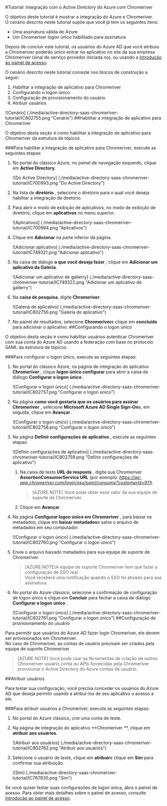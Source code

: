 <properties 
    pageTitle="Tutorial: Integração com o Active Directory do Azure com Chromeriver | Microsoft Azure" 
    description="Saiba como usar Chromeriver com o Azure Active Directory para habilitar o logon único, provisionamento automatizado e muito mais!" 
    services="active-directory" 
    authors="jeevansd"  
    documentationCenter="na" 
    manager="femila"/>
<tags 
    ms.service="active-directory" 
    ms.devlang="na" 
    ms.topic="article" 
    ms.tgt_pltfrm="na" 
    ms.workload="identity" 
    ms.date="09/29/2016" 
    ms.author="jeedes" />


#<a name="tutorial-azure-active-directory-integration-with-chromeriver"></a>Tutorial: Integração com o Active Directory do Azure com Chromeriver

O objetivo deste tutorial é mostrar a integração do Azure e Chromeriver.  
O cenário descrito neste tutorial supõe que você já tem os seguintes itens:

-   Uma assinatura válida do Azure
-   Um Chromeriver logon único habilitado para assinatura

Depois de concluir este tutorial, os usuários do Azure AD que você atribuiu a Chromeriver poderão único entrar no aplicativo no site da sua empresa Chromeriver (sinal do serviço provedor iniciada no), ou usando a [Introdução ao painel de acesso](active-directory-saas-access-panel-introduction.md).

O cenário descrito neste tutorial consiste nos blocos de construção a seguir:

1.  Habilitar a integração de aplicativo para Chromeriver
2.  Configurando o logon único
3.  Configuração de provisionamento do usuário
4.  Atribuir usuários

![Cenário] (./media/active-directory-saas-chromeriver-tutorial/IC802755.png "Cenário")
##<a name="enabling-the-application-integration-for-chromeriver"></a>Habilitar a integração de aplicativo para Chromeriver

O objetivo desta seção é como habilitar a integração de aplicativo para Chromeriver da estrutura de tópicos.

###<a name="to-enable-the-application-integration-for-chromeriver-perform-the-following-steps"></a>Para habilitar a integração de aplicativo para Chromeriver, execute as seguintes etapas:

1.  No portal do clássico Azure, no painel de navegação esquerdo, clique em **Active Directory**.

    ![Do Active Directory] (./media/active-directory-saas-chromeriver-tutorial/IC700993.png "Do Active Directory")

2.  Na lista de **diretório** , selecione o diretório para o qual você deseja habilitar a integração de diretório.

3.  Para abrir o modo de exibição de aplicativos, no modo de exibição de diretório, clique em **aplicativos** no menu superior.

    ![Aplicativos] (./media/active-directory-saas-chromeriver-tutorial/IC700994.png "Aplicativos")

4.  Clique em **Adicionar** na parte inferior da página.

    ![Adicionar aplicativo] (./media/active-directory-saas-chromeriver-tutorial/IC749321.png "Adicionar aplicativo")

5.  Na caixa de diálogo **o que você deseja fazer** , clique em **Adicionar um aplicativo da Galeria**.

    ![Adicionar um aplicativo de gallerry] (./media/active-directory-saas-chromeriver-tutorial/IC749322.png "Adicionar um aplicativo de gallerry")

6.  Na **caixa de pesquisa**, digite **Chromeriver**.

    ![Galeria de aplicativo] (./media/active-directory-saas-chromeriver-tutorial/IC802756.png "Galeria de aplicativo")

7.  No painel de resultados, selecione **Chromeriver**e clique em **concluído** para adicionar o aplicativo.
##<a name="configuring-single-sign-on"></a>Configurando o logon único

O objetivo desta seção é como habilitar usuários autenticar Chromeriver com sua conta do Azure AD usando a federação com base no protocolo SAML da estrutura de tópicos.

###<a name="to-configure-single-sign-on-perform-the-following-steps"></a>Para configurar o logon único, execute as seguintes etapas:

1.  No portal do clássico Azure, na página de integração do aplicativo **Chromeriver** , clique **logon único configurar** para abrir a caixa de diálogo **Configurar o logon único** .

    ![Configurar o logon único] (./media/active-directory-saas-chromeriver-tutorial/IC802757.png "Configurar o logon único")

2.  Na página **como você gostaria que os usuários para assinar Chromeriver** , selecione **Microsoft Azure AD Single Sign-On**e, em seguida, clique em **Avançar**.

    ![Configurar o logon único] (./media/active-directory-saas-chromeriver-tutorial/IC802758.png "Configurar o logon único")

3.  Na página **Definir configurações de aplicativo** , execute as seguintes etapas:

    ![Definir configurações de aplicativo] (./media/active-directory-saas-chromeriver-tutorial/IC802759.png "Definir configurações de aplicativo")

    1.  Na caixa de texto **URL de resposta** , digite sua Chromeriver **AssertionConsumerService URL** (por exemplo: *https://qa-app.chromeriver.com/login/sso/saml/consume?customerId=911*).  

        >[AZURE.NOTE] Você pode obter esse valor da sua equipe de suporte de Chromeriver.

    2.  Clique em **Avançar**

4.  Na página **Configurar logon único em Chromeriver** , para baixar os metadados, clique em **baixar metadados**e salve o arquivo de metadados em seu computador.

    ![Configurar o logon único] (./media/active-directory-saas-chromeriver-tutorial/IC802760.png "Configurar o logon único")

5.  Envie o arquivo baixado metadados para sua equipe de suporte de Chromeriver.

    >[AZURE.NOTE]A equipe de suporte Chromeriver tem que fazer a configuração de SSO real.  
    Você receberá uma notificação quando o SSO foi ativado para sua assinatura.

6.  No portal do Azure clássico, selecione a confirmação de configuração de logon único e clique em **Concluir** para fechar a caixa de diálogo **Configurar o logon único** .

    ![Configurar o logon único] (./media/active-directory-saas-chromeriver-tutorial/IC802761.png "Configurar o logon único")
##<a name="configuring-user-provisioning"></a>Configuração de provisionamento do usuário

Para permitir que usuários do Azure AD fazer login Chromeriver, ele devem ser provisionados em Chromeriver.  
No caso de Chromeriver, as contas de usuário precisam ser criados pela equipe de suporte Chromeriver.

>[AZURE.NOTE] Você pode usar as ferramentas de criação de outros Chromeriver usuário conta ou APIs fornecidas pela Chromeriver provisionar o Active Directory do Azure contas de usuário.

##<a name="assigning-users"></a>Atribuir usuários

Para testar sua configuração, você precisa conceder os usuários do Azure AD que deseja permitir usando a atribuí-los de seu aplicativo o acesso a ele.

###<a name="to-assign-users-to-chromeriver-perform-the-following-steps"></a>Para atribuir usuários a Chromeriver, execute as seguintes etapas:

1.  No portal do Azure clássico, crie uma conta de teste.

2.  Na página de integração do aplicativo **Chromeriver **, clique em **atribuir aos usuários**.

    ![Atribuir aos usuários] (./media/active-directory-saas-chromeriver-tutorial/IC802762.png "Atribuir aos usuários")

3.  Selecione o usuário de teste, clique em **atribuir**e clique em **Sim** para confirmar sua atribuição.

    ![Sim] (./media/active-directory-saas-chromeriver-tutorial/IC767830.png "Sim")

Se você quiser testar suas configurações de logon única, abra o painel de acesso. Para obter mais detalhes sobre o painel de acesso, consulte [Introdução ao painel de acesso](active-directory-saas-access-panel-introduction.md).
